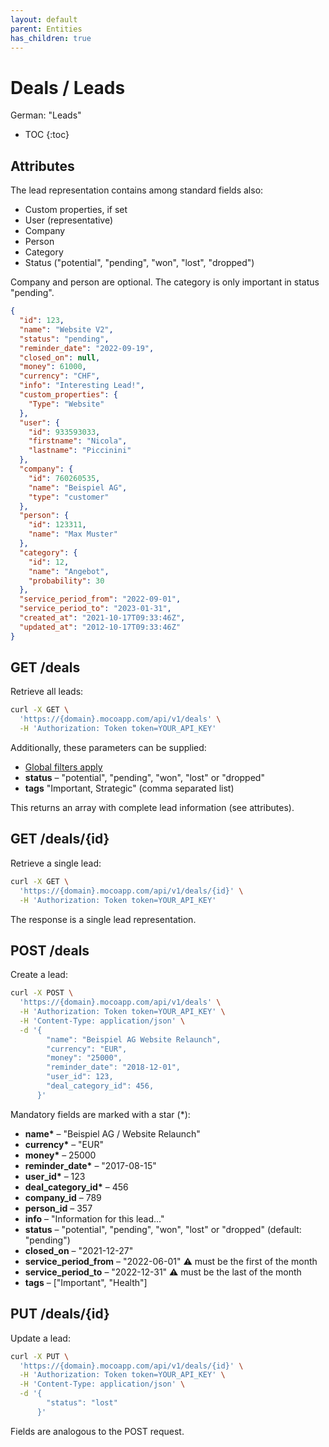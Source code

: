 ```yaml
---
layout: default
parent: Entities
has_children: true
---
```


# Deals / Leads

German: "Leads"

- TOC
{:toc}

## Attributes

The lead representation contains among standard fields also:

- Custom properties, if set
- User (representative)
- Company
- Person
- Category
- Status ("potential", "pending", "won", "lost", "dropped")

Company and person are optional. The category is only important in status "pending".

```json
{
  "id": 123,
  "name": "Website V2",
  "status": "pending",
  "reminder_date": "2022-09-19",
  "closed_on": null,
  "money": 61000,
  "currency": "CHF",
  "info": "Interesting Lead!",
  "custom_properties": {
    "Type": "Website"
  },
  "user": {
    "id": 933593033,
    "firstname": "Nicola",
    "lastname": "Piccinini"
  },
  "company": {
    "id": 760260535,
    "name": "Beispiel AG",
    "type": "customer"
  },
  "person": {
    "id": 123311,
    "name": "Max Muster"
  },
  "category": {
    "id": 12,
    "name": "Angebot",
    "probability": 30
  },
  "service_period_from": "2022-09-01",
  "service_period_to": "2023-01-31",
  "created_at": "2021-10-17T09:33:46Z",
  "updated_at": "2012-10-17T09:33:46Z"
}
```

## GET /deals

Retrieve all leads:

```bash
curl -X GET \
  'https://{domain}.mocoapp.com/api/v1/deals' \
  -H 'Authorization: Token token=YOUR_API_KEY'
```

Additionally, these parameters can be supplied:

- [Global filters apply](../entities#global-filters)
- **status** – "potential", "pending", "won", "lost" or "dropped"
- **tags** "Important, Strategic" (comma separated list)

This returns an array with complete lead information (see attributes).

## GET /deals/{id}

Retrieve a single lead:

```bash
curl -X GET \
  'https://{domain}.mocoapp.com/api/v1/deals/{id}' \
  -H 'Authorization: Token token=YOUR_API_KEY'
```

The response is a single lead representation.

## POST /deals

Create a lead:

```bash
curl -X POST \
  'https://{domain}.mocoapp.com/api/v1/deals' \
  -H 'Authorization: Token token=YOUR_API_KEY' \
  -H 'Content-Type: application/json' \
  -d '{
        "name": "Beispiel AG Website Relaunch",
        "currency": "EUR",
        "money": "25000",
        "reminder_date": "2018-12-01",
        "user_id": 123,
        "deal_category_id": 456,
      }'
```

Mandatory fields are marked with a star (\*):

- **name\*** – "Beispiel AG / Website Relaunch"
- **currency\*** – "EUR"
- **money\*** – 25000
- **reminder_date\*** – "2017-08-15"
- **user_id\*** – 123
- **deal_category_id\*** – 456
- **company_id** – 789
- **person_id** – 357
- **info** – "Information for this lead..."
- **status** – "potential", "pending", "won", "lost" or "dropped" (default: "pending")
- **closed_on** – "2021-12-27"
- **service_period_from** – "2022-06-01" ⚠️ must be the first of the month
- **service_period_to** – "2022-12-31" ⚠️ must be the last of the month
- **tags** – ["Important", "Health"]

## PUT /deals/{id}

Update a lead:

```bash
curl -X PUT \
  'https://{domain}.mocoapp.com/api/v1/deals/{id}' \
  -H 'Authorization: Token token=YOUR_API_KEY' \
  -H 'Content-Type: application/json' \
  -d '{
        "status": "lost"
      }'
```

Fields are analogous to the POST request.
